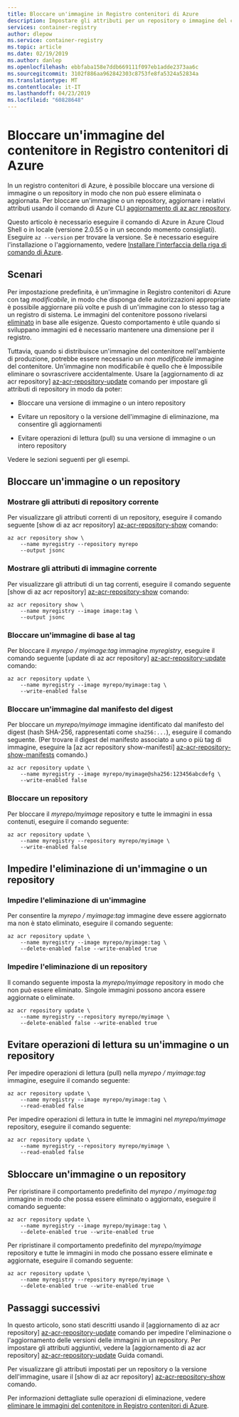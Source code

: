 ```yaml
---
title: Bloccare un'immagine in Registro contenitori di Azure
description: Impostare gli attributi per un repository o immagine del contenitore in modo che non può essere eliminato o sovrascritto nel registro contenitori di Azure.
services: container-registry
author: dlepow
ms.service: container-registry
ms.topic: article
ms.date: 02/19/2019
ms.author: danlep
ms.openlocfilehash: ebbfaba158e7ddb669111f097eb1adde2373aa6c
ms.sourcegitcommit: 3102f886aa962842303c8753fe8fa5324a52834a
ms.translationtype: MT
ms.contentlocale: it-IT
ms.lasthandoff: 04/23/2019
ms.locfileid: "60828648"
---
```

# <a name="lock-a-container-image-in-an-azure-container-registry"></a>Bloccare un'immagine del contenitore in Registro contenitori di Azure

In un registro contenitori di Azure, è possibile bloccare una versione di immagine o un repository in modo che non può essere eliminata o aggiornata. Per bloccare un'immagine o un repository, aggiornare i relativi attributi usando il comando di Azure CLI [aggiornamento di az acr repository][az-acr-repository-update]. 

Questo articolo è necessario eseguire il comando di Azure in Azure Cloud Shell o in locale (versione 2.0.55 o in un secondo momento consigliati). Eseguire `az --version` per trovare la versione. Se è necessario eseguire l'installazione o l'aggiornamento, vedere [Installare l'interfaccia della riga di comando di Azure][azure-cli].

## <a name="scenarios"></a>Scenari

Per impostazione predefinita, è un'immagine in Registro contenitori di Azure con tag *modificabile*, in modo che disponga delle autorizzazioni appropriate è possibile aggiornare più volte e push di un'immagine con lo stesso tag a un registro di sistema. Le immagini del contenitore possono rivelarsi [eliminato](container-registry-delete.md) in base alle esigenze. Questo comportamento è utile quando si sviluppano immagini ed è necessario mantenere una dimensione per il registro.

Tuttavia, quando si distribuisce un'immagine del contenitore nell'ambiente di produzione, potrebbe essere necessario un *non modificabile* immagine del contenitore. Un'immagine non modificabile è quello che è Impossibile eliminare o sovrascrivere accidentalmente. Usare la [aggiornamento di az acr repository] [ az-acr-repository-update] comando per impostare gli attributi di repository in modo da poter:

* Bloccare una versione di immagine o un intero repository

* Evitare un repository o la versione dell'immagine di eliminazione, ma consentire gli aggiornamenti

* Evitare operazioni di lettura (pull) su una versione di immagine o un intero repository

Vedere le sezioni seguenti per gli esempi.

## <a name="lock-an-image-or-repository"></a>Bloccare un'immagine o un repository 

### <a name="show-the-current-repository-attributes"></a>Mostrare gli attributi di repository corrente
Per visualizzare gli attributi correnti di un repository, eseguire il comando seguente [show di az acr repository] [ az-acr-repository-show] comando:

```azurecli
az acr repository show \
    --name myregistry --repository myrepo
    --output jsonc
```

### <a name="show-the-current-image-attributes"></a>Mostrare gli attributi di immagine corrente
Per visualizzare gli attributi di un tag correnti, eseguire il comando seguente [show di az acr repository] [ az-acr-repository-show] comando:

```azurecli
az acr repository show \
    --name myregistry --image image:tag \
    --output jsonc
```

### <a name="lock-an-image-by-tag"></a>Bloccare un'immagine di base al tag

Per bloccare il *myrepo / myimage:tag* immagine *myregistry*, eseguire il comando seguente [update di az acr repository] [ az-acr-repository-update] comando:

```azurecli
az acr repository update \
    --name myregistry --image myrepo/myimage:tag \
    --write-enabled false
```

### <a name="lock-an-image-by-manifest-digest"></a>Bloccare un'immagine dal manifesto del digest

Per bloccare un *myrepo/myimage* immagine identificato dal manifesto del digest (hash SHA-256, rappresentati come `sha256:...`), eseguire il comando seguente. (Per trovare il digest del manifesto associato a uno o più tag di immagine, eseguire la [az acr repository show-manifesti] [ az-acr-repository-show-manifests] comando.)

```azurecli
az acr repository update \
    --name myregistry --image myrepo/myimage@sha256:123456abcdefg \
    --write-enabled false
```

### <a name="lock-a-repository"></a>Bloccare un repository

Per bloccare il *myrepo/myimage* repository e tutte le immagini in essa contenuti, eseguire il comando seguente:

```azurecli
az acr repository update \
    --name myregistry --repository myrepo/myimage \
    --write-enabled false
```

## <a name="protect-an-image-or-repository-from-deletion"></a>Impedire l'eliminazione di un'immagine o un repository

### <a name="protect-an-image-from-deletion"></a>Impedire l'eliminazione di un'immagine

Per consentire la *myrepo / myimage:tag* immagine deve essere aggiornato ma non è stato eliminato, eseguire il comando seguente:

```azurecli
az acr repository update \
    --name myregistry --image myrepo/myimage:tag \
    --delete-enabled false --write-enabled true
```

### <a name="protect-a-repository-from-deletion"></a>Impedire l'eliminazione di un repository

Il comando seguente imposta la *myrepo/myimage* repository in modo che non può essere eliminato. Singole immagini possono ancora essere aggiornate o eliminate.

```azurecli
az acr repository update \
    --name myregistry --repository myrepo/myimage \
    --delete-enabled false --write-enabled true
```

## <a name="prevent-read-operations-on-an-image-or-repository"></a>Evitare operazioni di lettura su un'immagine o un repository

Per impedire operazioni di lettura (pull) nella *myrepo / myimage:tag* immagine, eseguire il comando seguente:

```azurecli
az acr repository update \
    --name myregistry --image myrepo/myimage:tag \
    --read-enabled false
```

Per impedire operazioni di lettura in tutte le immagini nel *myrepo/myimage* repository, eseguire il comando seguente:

```azurecli
az acr repository update \
    --name myregistry --repository myrepo/myimage \
    --read-enabled false
```

## <a name="unlock-an-image-or-repository"></a>Sbloccare un'immagine o un repository

Per ripristinare il comportamento predefinito del *myrepo / myimage:tag* immagine in modo che possa essere eliminato o aggiornato, eseguire il comando seguente:

```azurecli
az acr repository update \
    --name myregistry --image myrepo/myimage:tag \
    --delete-enabled true --write-enabled true
```

Per ripristinare il comportamento predefinito del *myrepo/myimage* repository e tutte le immagini in modo che possano essere eliminate e aggiornate, eseguire il comando seguente:

```azurecli
az acr repository update \
    --name myregistry --repository myrepo/myimage \
    --delete-enabled true --write-enabled true
```

## <a name="next-steps"></a>Passaggi successivi

In questo articolo, sono stati descritti usando il [aggiornamento di az acr repository] [ az-acr-repository-update] comando per impedire l'eliminazione o l'aggiornamento delle versioni delle immagini in un repository. Per impostare gli attributi aggiuntivi, vedere la [aggiornamento di az acr repository] [ az-acr-repository-update] Guida comandi.

Per visualizzare gli attributi impostati per un repository o la versione dell'immagine, usare il [show di az acr repository] [ az-acr-repository-show] comando.

Per informazioni dettagliate sulle operazioni di eliminazione, vedere [eliminare le immagini del contenitore in Registro contenitori di Azure][container-registry-delete].

<!-- LINKS - Internal -->
[az-acr-repository-update]: /cli/azure/acr/repository#az-acr-repository-update
[az-acr-repository-show]: /cli/azure/acr/repository#az-acr-repository-show
[az-acr-repository-show-manifests]: /cli/azure/acr/repository#az-acr-repository-show-manifests
[azure-cli]: /cli/azure/install-azure-cli
[container-registry-delete]: container-registry-delete.md

